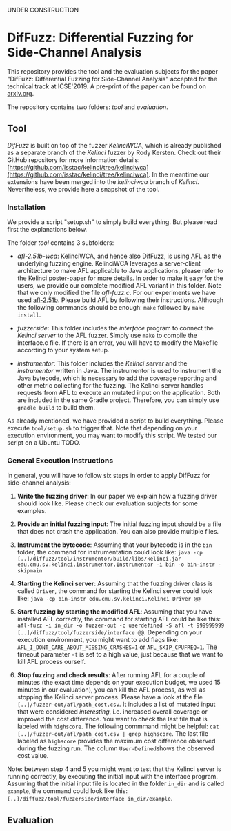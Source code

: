 UNDER CONSTRUCTION

# DifFuzz: Differential Fuzzing for Side-Channel Analysis

This repository provides the tool and the evaluation subjects for the paper "DifFuzz: Differential Fuzzing for Side-Channel Analysis" accepted for the technical track at ICSE'2019. A pre-print of the paper can be found on [arxiv.org](https://arxiv.org/pdf/1811.07005.pdf).

The repository contains two folders: *tool* and *evaluation*.

## Tool
*DifFuzz* is built on top of the fuzzer *KelinciWCA*, which is already published as a separate branch of the *Kelinci* fuzzer by Rody Kersten. Check out their GitHub repository for more information details: [https://github.com/isstac/kelinci/tree/kelinciwca](https://github.com/isstac/kelinci/tree/kelinciwca). In the meantime our extensions have been merged into the *kelinciwca* branch of *Kelinci*. Nevertheless, we provide here a snapshot of the tool.

### Installation
We provide a script "setup.sh" to simply build everything. But please read first the explanations below. 

The folder *tool* contains 3 subfolders:

* *afl-2.51b-wca*: KelinciWCA, and hence also DifFuzz, is using [AFL](http://lcamtuf.coredump.cx/afl/) as the underlying fuzzing engine. KelinciWCA leverages a server-client architecture to make AFL applicable to Java applications, please refer to the Kelinci [poster-paper](https://dl.acm.org/citation.cfm?id=3138820) for more details. In order to make it easy for the users, we provide our complete modified AFL variant in this folder. Note that we only modified the file *afl-fuzz.c*. For our experiments we have used [afl-2.51b](http://lcamtuf.coredump.cx/afl/releases/?O=D). Please build AFL by following their instructions. Although the following commands should be enough: `make` followed by `make install`.

* *fuzzerside*: This folder includes the *interface* program to connect the *Kelinci server* to the AFL fuzzer. Simply use `make` to compile the interface.c file. If there is an error, you will have to modify the Makefile according to your system setup.

* *instrumentor*: This folder includes the *Kelinci server* and the *instrumentor* written in Java. The instrumentor is used to instrument the Java bytecode, which is necessary to add the coverage reporting and other metric collecting for the fuzzing. The Kelinci server handles requests from AFL to execute an mutated input on the application. Both are included in the same Gradle project. Therefore, you can simply use `gradle build` to build them.

As already mentioned, we have provided a script to build everything. Please execute `tool/setup.sh` to trigger that. Note that depending on your execution environment, you may want to modify this script. We tested our script on a Ubuntu TODO.

### General Execution Instructions
In general, you will have to follow six steps in order to apply DifFuzz for side-channel analysis:

1. **Write the fuzzing driver**: In our paper we explain how a fuzzing driver should look like. Please check our evaluation subjects for some examples.

2. **Provide an initial fuzzing input**: The initial fuzzing input should be a file that does not crash the application. You can also provide multiple files.

3. **Instrument the bytecode**: Assuming that your bytecode is in the `bin` folder, the command for instrumentation could look like: `java -cp [..]/diffuzz/tool/instrumentor/build/libs/kelinci.jar edu.cmu.sv.kelinci.instrumentor.Instrumentor -i bin -o bin-instr -skipmain`

4. **Starting the Kelinci server**: Assuming that the fuzzing driver class is called `Driver`, the command for starting the Kelinci server could look like: `java -cp bin-instr edu.cmu.sv.kelinci.Kelinci Driver @@`

5. **Start fuzzing by starting the modified AFL**: Assuming that you have installed AFL correctly, the command for starting AFL could be like this: `afl-fuzz -i in_dir -o fuzzer-out -c userdefined -S afl -t 999999999 [..]/diffuzz/tool/fuzzerside/interface @@`.  Depending on your execution environment, you might want to add flags like: `AFL_I_DONT_CARE_ABOUT_MISSING_CRASHES=1` or `AFL_SKIP_CPUFREQ=1`. The timeout parameter `-t` is set to a high value, just because that we want to kill AFL process ourself.

6. **Stop fuzzing and check results**: After running AFL for a couple of minutes (the exact time depends on your execution budget, we used 15 minutes in our evaluation), you can kill the AFL process, as well as stopping the Kelinci server process. Please have a look at the file `[..]/fuzzer-out/afl/path_cost.csv`. It includes a list of mutated input that were considered *interesting*, i.e. increased overall coverage or improved the cost difference. You want to check the last file that is labeled with `highscore`. The following commmand might be helpful: `cat [..]/fuzzer-out/afl/path_cost.csv | grep highscore`. The last file labeled as `highscore` provides the maximum cost difference observed during the fuzzing run. The column `User-Defined`shows the observed cost value.

Note: between step 4 and 5 you might want to test that the Kelinci server is running correctly, by executing the initial input with the interface program. Assuming that the initial input file is located in the folder `in_dir` and is called `example`, the command could look like this: `[..]/diffuzz/tool/fuzzerside/interface in_dir/example`.

## Evaluation

